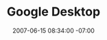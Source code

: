 ---
title: Google Desktop
date: 2007-06-15 08:34:00 -07:00
meta:
- year: 2007
  company: Google
  project: Google Desktop/Sidebar
  role: UX/Product Design
images:
- path: "/uploads/2007-Google-Sidebar-By-Kai-Gradert.jpg"
  title: Google Desktop
---